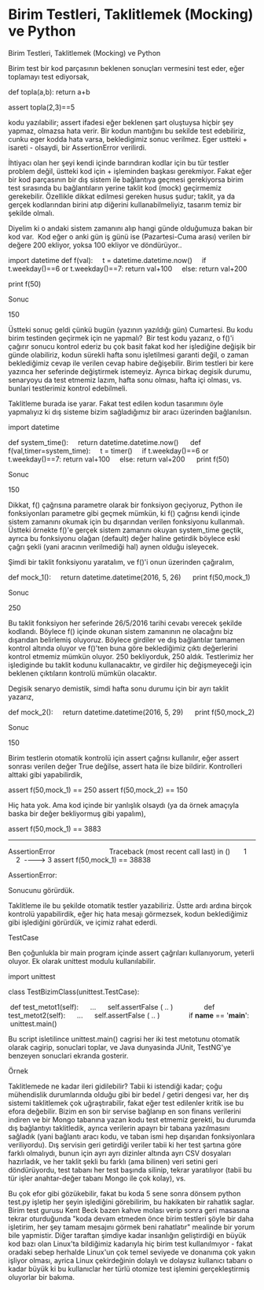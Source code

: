 # Birim Testleri, Taklitlemek (Mocking) ve Python


Birim Testleri, Taklitlemek (Mocking) ve Python




Birim test bir kod parçasının beklenen sonuçları vermesini test eder, eğer toplamayı test ediyorsak,

def topla(a,b): return a+b

assert topla(2,3)==5

kodu yazılabilir; assert ifadesi eğer beklenen şart oluştuysa hiçbir şey yapmaz, olmazsa hata verir. Bir kodun mantığını bu sekilde test edebiliriz, cunku eger kodda hata varsa, bekledigimiz sonuc verilmez. Eger ustteki + isareti - olsaydi, bir AssertionError verilirdi.

İhtiyacı olan her şeyi kendi içinde barındıran kodlar için bu tür testler problem değil, üstteki kod için + işleminden başkası gerekmiyor. Fakat eğer bir kod parçasının bir dış sistem ile bağlantıya geçmesi gerekiyorsa birim test sırasında bu bağlantıların yerine taklit kod (mock) geçirmemiz gerekebilir. Özellikle dikkat edilmesi gereken husus şudur; taklit, ya da gerçek kodlarından birini atıp diğerini kullanabilmeliyiz, tasarım temiz bir şekilde olmalı.

Diyelim ki o andaki sistem zamanını alıp hangi günde olduğumuza bakan bir kod var.  Kod eğer o anki gün iş günü ise (Pazartesi-Cuma arası) verilen bir değere 200 ekliyor, yoksa 100 ekliyor ve döndürüyor..

import datetime
def f(val):
    t = datetime.datetime.now()
    if t.weekday()==6 or t.weekday()==7: return val+100
    else: return val+200

print f(50)

Sonuc

150

Üstteki sonuç geldi çünkü bugün (yazının yazıldığı gün) Cumartesi. Bu kodu birim testinden geçirmek için ne yapmalı?  Bir test kodu yazarız, o f()'i çağırır sonucu kontrol ederiz bu çok basit fakat kod her işlediğine değişik bir günde olabiliriz, kodun sürekli hafta sonu işletilmesi garanti
değil, o zaman beklediğimiz cevap ile verilen cevap habire değişebilir. Birim testleri bir kere yazınca her seferinde değiştirmek istemeyiz. Ayrıca birkaç degisik durumu, senaryoyu da test etmemiz lazım, hafta sonu olması, hafta içi olması, vs. bunlari testlerimiz kontrol edebilmeli.

Taklitleme burada ise yarar. Fakat test edilen kodun tasarımını öyle yapmalıyız ki dış sisteme bizim sağladığımız bir aracı üzerinden bağlanılsın.

import datetime

def system_time():
    return datetime.datetime.now()
    
def f(val,timer=system_time):
    t = timer()
    if t.weekday()==6 or t.weekday()==7: return val+100
    else: return val+200
    
print f(50)

Sonuc

150

Dikkat, f() çağrısına parametre olarak bir fonksiyon geçiyoruz, Python ile fonksiyonları parametre gibi geçmek mümkün, ki f() çağrısı kendi içinde sistem zamanını okumak için bu dışarından verilen fonksiyonu kullanmalı. Üstteki örnekte f()'e gerçek sistem zamanını okuyan system_time geçtik, ayrıca bu fonksiyonu olağan (default) değer haline getirdik böylece eski çağrı şekli (yani aracının verilmediği hal) aynen olduğu isleyecek.

Şimdi bir taklit fonksiyonu yaratalım, ve f()'i onun üzerinden çağıralım,

def mock_1():
    return datetime.datetime(2016, 5, 26)
    
print f(50,mock_1)

Sonuc

250

Bu taklit fonksiyon her seferinde 26/5/2016 tarihi cevabı verecek şekilde kodlandı. Böylece f() içinde okunan sistem zamanının ne olacağını biz dışarıdan belirlemiş oluyoruz. Böylece girdiler ve dış bağlantılar tamamen kontrol altında oluyor ve f()'ten buna göre beklediğimiz çıktı değerlerini kontrol etmemiz mümkün oluyor. 250 bekliyorduk, 250 aldık. Testlerimiz her işlediginde bu taklit kodunu kullanacaktır, ve girdiler hiç değişmeyeceği için beklenen çıktıların kontrolü mümkün olacaktır.

Degisik senaryo demistik, simdi hafta sonu durumu için bir ayrı taklit yazarız,

def mock_2():
    return datetime.datetime(2016, 5, 29)
    
print f(50,mock_2)

Sonuc

150

Birim testlerin otomatik kontrolü için assert çağrısı kullanılır, eğer assert sonrası verilen değer True değilse, assert hata ile bize bildirir. Kontrolleri alttaki gibi yapabilirdik,

assert f(50,mock_1) == 250
assert f(50,mock_2) == 150

Hiç hata yok. Ama kod içinde bir yanlışlık olsaydı (ya da örnek amaçıyla baska bir değer bekliyormuş gibi yapalım),

assert f(50,mock_1) == 3883

---------------------------------------------------------------------------
AssertionError                            Traceback (most recent call last)
 in ()
      1 
      2 
----> 3 assert f(50,mock_1) == 38838

AssertionError: 

Sonucunu görürdük.

Taklitleme ile bu şekilde otomatik testler yazabiliriz. Üstte ardı ardına birçok kontrolü yapabilirdik, eğer hiç hata mesajı görmezsek, kodun beklediğimiz gibi işlediğini görürdük, ve içimiz rahat ederdi.

TestCase

Ben çoğunlukla bir main program içinde assert çağrıları kullanıyorum, yeterli oluyor. Ek olarak unittest modulu kullanılabilir.

import unittest

class TestBizimClass(unittest.TestCase):

 def test_metot1(self):
     ...
     self.assertFalse ( .. )
             
 def test_metot2(self):
     ...
     self.assertFalse ( .. )
             
if __name__ == '__main__':
 unittest.main()

Bu script isletilince unittest.main() cagrisi her iki test metotunu otomatik olarak cagirip, sonuclari toplar, ve Java dunyasinda JUnit, TestNG'ye benzeyen sonuclari ekranda gosterir.


Örnek

Taklitlemede ne kadar ileri gidilebilir? Tabii ki istendiği kadar; çoğu mühendislik durumlarında olduğu gibi bir bedel / getiri dengesi var, her dış sistemi taklitlemek çok uğraştırabilir, fakat eğer test edilenler kritik ise bu efora değebilir. Bizim en son bir servise bağlanıp en son finans verilerini indiren ve bir Mongo tabanına yazan kodu test etmemiz gerekti, bu durumda dış bağlantıyı taklitledik, ayrıca verilerin apayrı bir tabana yazılmasını sağladık (yani bağlantı aracı kodu, ve taban ismi hep dışarıdan fonksiyonlara veriliyordu). Dış servisin geri getirdiği veriler tabii ki her test şartına göre farklı olmalıydı, bunun için ayrı ayrı dizinler altında ayrı CSV dosyaları hazırladık, ve her taklit şekli bu farklı (ama bilinen) veri setini geri döndürüyordu, test tabanı her test başında silinip, tekrar yaratılıyor (tabii bu tür işler anahtar-değer tabanı Mongo ile çok kolay), vs.

Bu çok efor gibi gözükebilir, fakat bu koda 5 sene sonra dönsem python test.py işletip her şeyin işlediğini görebilirim, bu hakikaten bir rahatlık saglar. Birim test gurusu Kent Beck bazen kahve molası verip sonra geri masasına tekrar oturduğunda "koda devam etmeden önce birim testleri şöyle bir daha işletirim, her şey tamam mesajını görmek beni rahatlatır" mealinde bir yorum bile yapmistir. Diğer taraftan şimdiye kadar insanlığın geliştirdiği en büyük kod bazı olan Linux'ta bildiğimiz kadarıyla hiç birim test kullanılmıyor - fakat oradaki sebep herhalde Linux'un çok temel seviyede ve donanıma çok yakın işliyor olması, ayrica Linux çekirdeğinin dolaylı ve dolaysız kullanıcı tabanı o kadar büyük ki bu kullanıclar her türlü otomize test işlemini gerçekleştirmiş oluyorlar bir bakıma.




